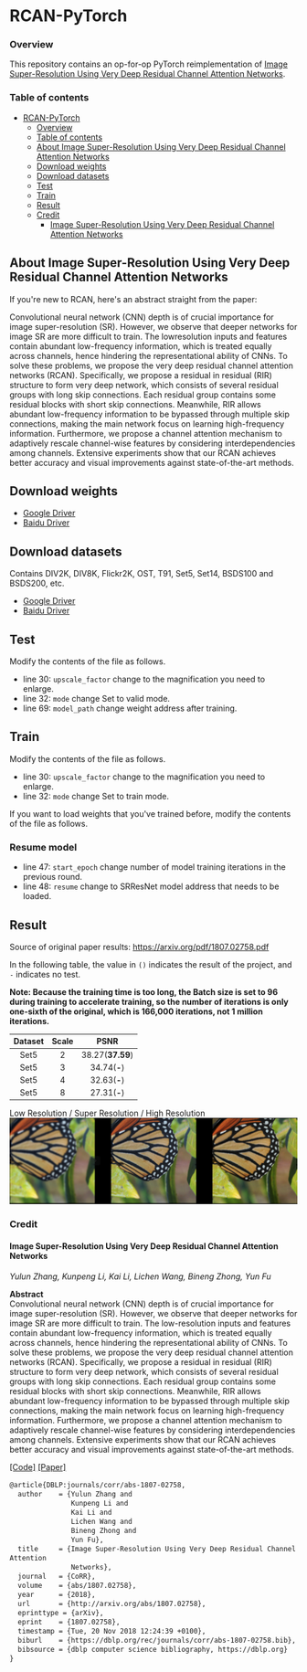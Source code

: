 # RCAN-PyTorch

### Overview

This repository contains an op-for-op PyTorch reimplementation of [Image Super-Resolution Using Very Deep Residual Channel Attention Networks](https://arxiv.org/abs/1807.02758).

### Table of contents

- [RCAN-PyTorch](#rcan-pytorch)
    - [Overview](#overview)
    - [Table of contents](#table-of-contents)
    - [About Image Super-Resolution Using Very Deep Residual Channel Attention Networks](#about-image-super-resolution-using-very-deep-residual-channel-attention-networks)
    - [Download weights](#download-weights)
    - [Download datasets](#download-datasets)
    - [Test](#test)
    - [Train](#train)
    - [Result](#result)
    - [Credit](#credit)
        - [Image Super-Resolution Using Very Deep Residual Channel Attention Networks](#image-super-resolution-using-very-deep-residual-channel-attention-networks)

## About Image Super-Resolution Using Very Deep Residual Channel Attention Networks

If you're new to RCAN, here's an abstract straight from the paper:

Convolutional neural network (CNN) depth is of crucial importance for image super-resolution (SR). However, we observe that deeper networks for image
SR are more difficult to train. The lowresolution inputs and features contain abundant low-frequency information, which is treated equally across
channels, hence hindering the representational ability of CNNs. To solve these problems, we propose the very deep residual channel attention
networks (RCAN). Specifically, we propose a residual in residual (RIR) structure to form very deep network, which consists of several residual groups
with long skip connections. Each residual group contains some residual blocks with short skip connections. Meanwhile, RIR allows abundant
low-frequency information to be bypassed through multiple skip connections, making the main network focus on learning high-frequency information.
Furthermore, we propose a channel attention mechanism to adaptively rescale channel-wise features by considering interdependencies among channels.
Extensive experiments show that our RCAN achieves better accuracy and visual improvements against state-of-the-art methods.

## Download weights

- [Google Driver](https://drive.google.com/drive/folders/17ju2HN7Y6pyPK2CC_AqnAfTOe9_3hCQ8?usp=sharing)
- [Baidu Driver](https://pan.baidu.com/s/1yNs4rqIb004-NKEdKBJtYg?pwd=llot)

## Download datasets

Contains DIV2K, DIV8K, Flickr2K, OST, T91, Set5, Set14, BSDS100 and BSDS200, etc.

- [Google Driver](https://drive.google.com/drive/folders/1A6lzGeQrFMxPqJehK9s37ce-tPDj20mD?usp=sharing)
- [Baidu Driver](https://pan.baidu.com/s/1o-8Ty_7q6DiS3ykLU09IVg?pwd=llot)

## Test

Modify the contents of the file as follows.

- line 30: `upscale_factor` change to the magnification you need to enlarge.
- line 32: `mode` change Set to valid mode.
- line 69: `model_path` change weight address after training.

## Train

Modify the contents of the file as follows.

- line 30: `upscale_factor` change to the magnification you need to enlarge.
- line 32: `mode` change Set to train mode.

If you want to load weights that you've trained before, modify the contents of the file as follows.

### Resume model

- line 47: `start_epoch` change number of model training iterations in the previous round.
- line 48: `resume` change to SRResNet model address that needs to be loaded.

## Result

Source of original paper results: https://arxiv.org/pdf/1807.02758.pdf

In the following table, the value in `()` indicates the result of the project, and `-` indicates no test.

**Note: Because the training time is too long, the Batch size is set to 96 during training to accelerate training, 
so the number of iterations is only one-sixth of the original, which is 166,000 iterations, not 1 million iterations.**

| Dataset | Scale |       PSNR       |
|:-------:|:-----:|:----------------:|
|  Set5   |   2   | 38.27(**37.59**) |
|  Set5   |   3   |   34.74(**-**)   |
|  Set5   |   4   |   32.63(**-**)   |
|  Set5   |   8   |   27.31(**-**)   |

Low Resolution / Super Resolution / High Resolution
<span align="center"><img src="assets/result.png"/></span>

### Credit

#### Image Super-Resolution Using Very Deep Residual Channel Attention Networks

_Yulun Zhang, Kunpeng Li, Kai Li, Lichen Wang, Bineng Zhong, Yun Fu_ <br>

**Abstract** <br>
Convolutional neural network (CNN) depth is of crucial importance for image super-resolution (SR). However, we observe that deeper networks for image
SR are more difficult to train. The low-resolution inputs and features contain abundant low-frequency information, which is treated equally across
channels, hence hindering the representational ability of CNNs. To solve these problems, we propose the very deep residual channel attention
networks (RCAN). Specifically, we propose a residual in residual (RIR) structure to form very deep network, which consists of several residual groups
with long skip connections. Each residual group contains some residual blocks with short skip connections. Meanwhile, RIR allows abundant
low-frequency information to be bypassed through multiple skip connections, making the main network focus on learning high-frequency information.
Furthermore, we propose a channel attention mechanism to adaptively rescale channel-wise features by considering interdependencies among channels.
Extensive experiments show that our RCAN achieves better accuracy and visual improvements against state-of-the-art methods.

[[Code]](https://github.com/yulunzhang/RCAN) [[Paper]](https://arxiv.org/pdf/1807.02758)

```
@article{DBLP:journals/corr/abs-1807-02758,
  author    = {Yulun Zhang and
               Kunpeng Li and
               Kai Li and
               Lichen Wang and
               Bineng Zhong and
               Yun Fu},
  title     = {Image Super-Resolution Using Very Deep Residual Channel Attention
               Networks},
  journal   = {CoRR},
  volume    = {abs/1807.02758},
  year      = {2018},
  url       = {http://arxiv.org/abs/1807.02758},
  eprinttype = {arXiv},
  eprint    = {1807.02758},
  timestamp = {Tue, 20 Nov 2018 12:24:39 +0100},
  biburl    = {https://dblp.org/rec/journals/corr/abs-1807-02758.bib},
  bibsource = {dblp computer science bibliography, https://dblp.org}
}
```
